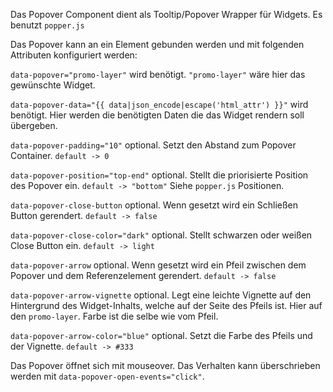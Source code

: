 Das Popover Component dient als Tooltip/Popover Wrapper für Widgets. Es benutzt `popper.js`

Das Popover kann an ein Element gebunden werden und mit folgenden Attributen konfiguriert werden:

`data-popover="promo-layer"` wird benötigt. `"promo-layer"` wäre hier das gewünschte Widget.

`data-popover-data="{{ data|json_encode|escape('html_attr') }}"` wird benötigt. Hier werden die benötigten Daten die das Widget rendern soll übergeben.

`data-popover-padding="10"` optional. Setzt den Abstand zum Popover Container. `default -> 0`

`data-popover-position="top-end"` optional. Stellt die priorisierte Position des Popover ein. `default -> "bottom"` Siehe `popper.js` Positionen.

`data-popover-close-button` optional. Wenn gesetzt wird ein Schließen Button gerendert. `default -> false`

`data-popover-close-color="dark"` optional. Stellt schwarzen oder weißen Close Button ein. `default -> light`

`data-popover-arrow` optional. Wenn gesetzt wird ein Pfeil zwischen dem Popover und dem Referenzelement gerendert. `default -> false`

`data-popover-arrow-vignette` optional. Legt eine leichte Vignette auf den Hintergrund des Widget-Inhalts, welche auf der Seite des Pfeils ist. Hier auf den `promo-layer`. Farbe ist die selbe wie vom Pfeil. 

`data-popover-arrow-color="blue"` optional. Setzt die Farbe des Pfeils und der Vignette. `default -> #333`

Das Popover öffnet sich mit mouseover. Das Verhalten kann überschrieben werden mit `data-popover-open-events="click"`.
     
     
     
     
     
 
     